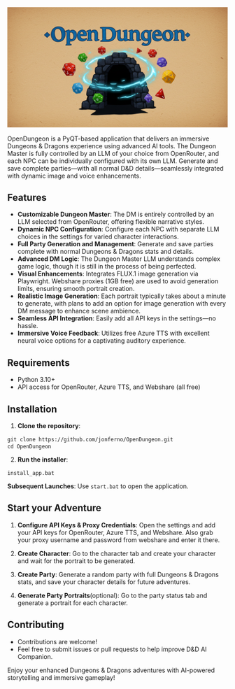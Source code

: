 <img src="\logos\4.jpg" width="1050" />

OpenDungeon is a PyQT-based application that delivers an immersive Dungeons \& Dragons experience using advanced AI tools. The Dungeon Master is fully controlled by an LLM of your choice from OpenRouter, and each NPC can be individually configured with its own LLM. Generate and save complete parties—with all normal D\&D details—seamlessly integrated with dynamic image and voice enhancements.


## Features

- **Customizable Dungeon Master**: The DM is entirely controlled by an LLM selected from OpenRouter, offering flexible narrative styles.
- **Dynamic NPC Configuration**: Configure each NPC with separate LLM choices in the settings for varied character interactions.
- **Full Party Generation and Management**: Generate and save parties complete with normal Dungeons \& Dragons stats and details.
- **Advanced DM Logic**: The Dungeon Master LLM understands complex game logic, though it is still in the process of being perfected.
- **Visual Enhancements**: Integrates FLUX.1 image generation via Playwright. Webshare proxies (1GB free) are used to avoid generation limits, ensuring smooth portrait creation.
- **Realistic Image Generation**: Each portrait typically takes about a minute to generate, with plans to add an option for image generation with every DM message to enhance scene ambience.
- **Seamless API Integration**: Easily add all API keys in the settings—no hassle.
- **Immersive Voice Feedback**: Utilizes free Azure TTS with excellent neural voice options for a captivating auditory experience.


## Requirements

- Python 3.10+
- API access for OpenRouter, Azure TTS, and Webshare (all free)


## Installation

1. **Clone the repository**:

```
git clone https://github.com/jonferno/OpenDungeon.git
cd OpenDungeon
```

2. **Run the installer**:

```
install_app.bat
```
**Subsequent Launches**:
Use `start.bat` to open the application.

## Start your Adventure

1. **Configure API Keys & Proxy Credentials**:
Open the settings and add your API keys for OpenRouter, Azure TTS, and Webshare. Also grab your proxy username and password from webshare and enter it there.

2. **Create Character**:
Go to the character tab and create your character and wait for the portrait to be generated.

3. **Create Party**:
Generate a random party with full Dungeons \& Dragons stats, and save your character details for future adventures.

4. **Generate Party Portraits**(optional):
Go to the party status tab and generate a portrait for each character.

## Contributing

- Contributions are welcome!
- Feel free to submit issues or pull requests to help improve D\&D AI Companion.

Enjoy your enhanced Dungeons \& Dragons adventures with AI-powered storytelling and immersive gameplay!

